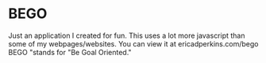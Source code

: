 # BEGO
Just an application I created for fun. This uses a lot more javascript than some of my webpages/websites. You can view it at ericadperkins.com/bego BEGO "stands for "Be Goal Oriented."
